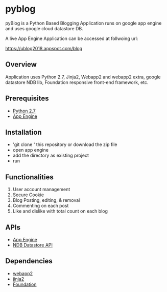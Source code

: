 # pyblog

pyBlog is a Python Based Blogging Application runs on google app engine and uses google cloud datastore DB.

A live App Engine Application can be accessed at follwoing url:

https://ublog2018.appspot.com/blog

## Overview

Application uses Python 2.7, Jinja2, Webapp2 and webapp2 extra, google datastore NDB lib, Foundation responsive front-end framework, etc.

## Prerequisites
* [Python 2.7][2]
* [App Engine][1]

## Installation
* 'git clone <repository-url>' this repository or download the zip file
* open app engine
* add the directory as existing project
* run

## Functionalities

1. User account management
2. Secure Cookie
3. Blog Posting, editing, & removal
4. Commenting on each post
5. Like and dislike with total count on each blog

## APIs
- [App Engine][1]
- [NDB Datastore API][3]

## Dependencies
- [webapp2][4]
- [jinja2][5]
- [Foundation][6]

[1]: https://developers.google.com/appengine
[2]: https://python.org
[3]: https://developers.google.com/appengine/docs/python/ndb/
[4]: http://webapp-improved.appspot.com/
[5]: http://jinja.pocoo.org/docs/
[6]: http://foundation.zurb.com/sites/docs/
